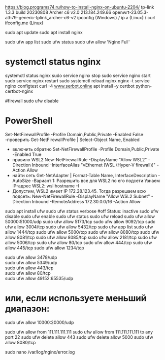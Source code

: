 https://blog.programs74.ru/how-to-install-nginx-on-ubuntu-2204/
tp-link 1.3.3 build 20230808 Archer c6 v2.0
213.184.249.66
openwrt-23.05.3-ath79-generic-tplink_archer-c6-v2
ipconfig (Windows) / ip a (Linux) / curl ifconfig.me (Linux)

sudo apt update
sudo apt install nginx

sudo ufw app list
sudo ufw status
sudo ufw allow 'Nginx Full'

# systemctl status nginx
systemctl status nginx
sudo service nginx stop
sudo service nginx start
sudo service nginx restart
sudo systemctl reload nginx
nginx -t
service nginx configtest
curl -4 www.serbot.online
apt install -y certbot python-certbot-nginx

#firewall
sudo ufw disable

# PowerShell
Set-NetFirewallProfile -Profile Domain,Public,Private -Enabled False
-проверить
Get-NetFirewallProfile | Select-Object Name, Enabled
- включить обратно
Set-NetFirewallProfile -Profile Domain,Public,Private -Enabled True
- правило WSL2
New-NetFirewallRule -DisplayName "Allow WSL2" -Direction Inbound -InterfaceAlias "vEthernet (WSL (Hyper-V firewall))" -Action Allow
- найти сеть 
Get-NetAdapter | Format-Table Name, InterfaceDescription -AutoSize
-Вариант 1: Разрешить все для WSL2 по его подсети Узнаем IP-адрес WSL2:
wsl hostname -I
- Допустим, WSL2 имеет IP 172.28.123.45. Тогда разрешаем всю подсеть:
New-NetFirewallRule -DisplayName "Allow WSL2 Subnet" -Direction Inbound -RemoteAddress 172.30.0.0/16 -Action Allow


sudo apt install ufw
sudo ufw status verbose
#off
Status: inactive
sudo ufw disable
sudo ufw enable
sudo ufw status
sudo ufw reload
sudo ufw allow 50000:51000/udp
sudo ufw allow 5173/tcp
sudo ufw allow 9092/tcp
sudo ufw allow 3004/tcp
sudo ufw allow 5432/tcp
sudo ufw app list
sudo ufw allow 1444/tcp
sudo ufw allow 5000/tcp
sudo ufw allow 8080/tcp
sudo ufw allow 8081/tcp
sudo ufw allow 8085/tcp
sudo ufw allow 2181/tcp
sudo ufw allow 5006/tcp
sudo ufw allow 80/tcp
sudo ufw allow 444/tcp
sudo ufw allow 445/tcp
sudo ufw allow 1234/tcp

sudo ufw allow 3478/udp  
sudo ufw allow 5349/udp  
sudo ufw allow 443/tcp  
sudo ufw allow 80/tcp  
sudo ufw allow 49152:65535/udp
# или, если используете меньший диапазон:
sudo ufw allow 10000:20000/udp

sudo ufw allow from 111.111.111.111
sudo ufw allow from 111.111.111.111 to any port 22
sudo ufw delete allow 443
sudo ufw delete allow 5000
sudo ufw allow 8080/tcp

sudo nano /var/log/nginx/error.log